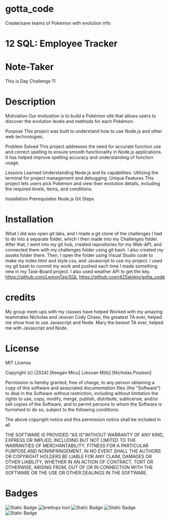 # gotta_code
Create/save teams of Pokemon with evolution info
# 12 SQL: Employee Tracker

# Note-Taker
This is Day Challenge 11
# Description
Motivation
Our motivation is to build a Pokémon site that allows users to discover the evolution levels and methods for each Pokémon.

Purpose
This project was built to understand how to use Node.js and other web technologies.

Problem Solved
This project addresses the need for accurate function use and correct spelling to ensure smooth functionality in Node.js applications. It has helped improve spelling accuracy and understanding of function usage.

Lessons Learned
Understanding Node.js and its capabilities.
Utilizing the terminal for project management and debugging.
Unique Features
This project lets users pick Pokémon and view their evolution details, including the required levels, items, and conditions.

Installation
Prerequisites
Node.js
Git
Steps
# Installation
What I did was open git labs, and I made a git clone of the challenges I had to do into a separate folder, which I then made into my Challenges folder. 
After that, I went into my git hub, created repositories for my Web-API, and connected them with my challenges folder using git bash. I also created my assets folder there.
Then, I open the folder using Visual Studio code to make my index.html and style.css, and Javascript to use my project.
I used my git bash to commit my work and pushed each time I made something new in my Task-Board project. I also used weather API to get the key.
https://github.com/LemonTag/SQL
https://github.com/42Salokin/gotta_code



# credits
My group meet-ups with my classes have helped 
Worked with my amazing teammates Nicholas and Jeovan
Cody Chase, the greatest TA ever, helped me show how to use Javascript and Node.
Mary the besest TA ever, helped me with Javascript and Node.




# License 
MIT License

Copyright (c) [2024] [Keegan Micu] [Jeovan Mills] [Nicholas Poulson]

Permission is hereby granted, free of charge, to any person obtaining a copy
of this software and associated documentation files (the "Software") to deal
in the Software without restriction, including without limitation the rights
to use, copy, modify, merge, publish, distribute, sublicense, and/or sell
copies of the Software, and to permit persons to whom the Software is
furnished to do so, subject to the following conditions:

The above copyright notice and this permission notice shall be included in all

THE SOFTWARE IS PROVIDED "AS IS"WITHOUT WARRANTY OF ANY KIND, EXPRESS OR
IMPLIED, INCLUDING BUT NOT LIMITED TO THE WARRANTIES OF MERCHANTABILITY,
FITNESS FOR A PARTICULAR PURPOSE AND NONINFRINGEMENT. IN NO EVENT SHALL THE
AUTHORS OR COPYRIGHT HOLDERS BE LIABLE FOR ANY CLAIM, DAMAGES OR OTHER
LIABILITY, WHETHER IN AN ACTION OF CONTRACT, TORT OR OTHERWISE, ARISING FROM,
OUT OF OR IN CONNECTION WITH THE SOFTWARE OR THE USE OR OTHER DEALINGS IN THE
SOFTWARE.

# Badges
![Static Badge](https://img.shields.io/badge/vscoding-lightblue) ![brettops tool](https://img.shields.io/badge/brettops-tool-209cdf?labelColor=162d50) ![Static Badge](https://img.shields.io/badge/javascript-yellow) ![Static Badge](https://img.shields.io/badge/style.css-lightblue) ![Static Badge](https://img.shields.io/badge/index.html-orange)
